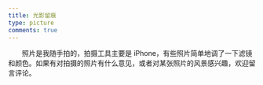 ```yaml
---
title: 光影留痕
type: picture
comments: true
---
```

　　照片是我随手拍的，拍摄工具主要是 iPhone，有些照片简单地调了一下滤镜和颜色。如果有对拍摄的照片有什么意见，或者对某张照片的风景感兴趣，欢迎留言评论。

<div class="ImageGrid"></div>
